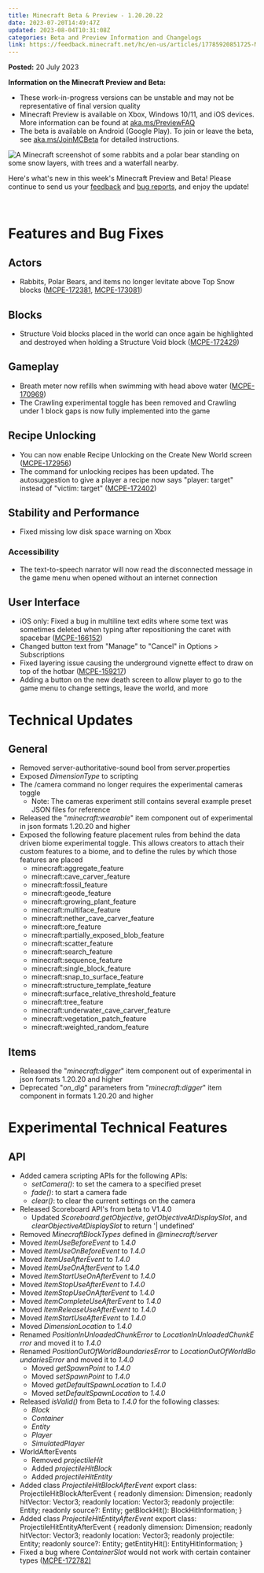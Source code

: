 ```yaml
---
title: Minecraft Beta & Preview - 1.20.20.22
date: 2023-07-20T14:49:47Z
updated: 2023-08-04T10:31:08Z
categories: Beta and Preview Information and Changelogs
link: https://feedback.minecraft.net/hc/en-us/articles/17785920851725-Minecraft-Beta-Preview-1-20-20-22
---
```


**Posted:** 20 July 2023

**Information on the Minecraft Preview and Beta:**

-   These work-in-progress versions can be unstable and may not be representative of final version quality
-   Minecraft Preview is available on Xbox, Windows 10/11, and iOS devices. More information can be found at [aka.ms/PreviewFAQ](https://aka.ms/PreviewFAQ)
-   The beta is available on Android (Google Play). To join or leave the beta, see [aka.ms/JoinMCBeta](https://aka.ms/JoinMCBeta) for detailed instructions.

![A Minecraft screenshot of some rabbits and a polar bear standing on some snow layers, with trees and a waterfall nearby.](https://feedback.minecraft.net/hc/article_attachments/17785909268493)

Here\'s what\'s new in this week\'s Minecraft Preview and Beta! Please continue to send us your [feedback](https://aka.ms/MC120Feedback) and [bug reports](https://bugs.mojang.com/), and enjoy the update!

 

# **Features and Bug Fixes**

## **Actors**

-   Rabbits, Polar Bears, and items no longer levitate above Top Snow blocks ([MCPE-172381](https://bugs.mojang.com/browse/MCPE-172381), [MCPE-173081](https://bugs.mojang.com/browse/MCPE-173081)) 

## **Blocks**

-   Structure Void blocks placed in the world can once again be highlighted and destroyed when holding a Structure Void block ([MCPE-172429](https://bugs.mojang.com/browse/MCPE-172429)) 

## **Gameplay**

-   Breath meter now refills when swimming with head above water ([MCPE-170969](https://bugs.mojang.com/browse/MCPE-170969)) 
-   The Crawling experimental toggle has been removed and Crawling under 1 block gaps is now fully implemented into the game 

## **Recipe Unlocking**

-   You can now enable Recipe Unlocking on the Create New World screen ([MCPE-172956](https://bugs.mojang.com/browse/MCPE-172956))
-   The command for unlocking recipes has been updated. The autosuggestion to give a player a recipe now says \"player: target\" instead of \"victim: target\" ([MCPE-172402](https://bugs.mojang.com/browse/MCPE-172402)) 

## **Stability and Performance**

-   Fixed missing low disk space warning on Xbox 

### **Accessibility**

-   The text-to-speech narrator will now read the disconnected message in the game menu when opened without an internet connection 

## **User Interface**

-   iOS only: Fixed a bug in multiline text edits where some text was sometimes deleted when typing after repositioning the caret with spacebar ([MCPE-166152](https://bugs.mojang.com/browse/MCPE-166152)) 
-   Changed button text from \"Manage\" to \"Cancel\" in Options \> Subscriptions 
-   Fixed layering issue causing the underground vignette effect to draw on top of the hotbar ([MCPE-159217](https://bugs.mojang.com/browse/MCPE-159217))
-   Adding a button on the new death screen to allow player to go to the game menu to change settings, leave the world, and more

# **Technical Updates**

## **General**

-   Removed server-authoritative-sound bool from server.properties 
-   Exposed *DimensionType* to scripting
-   The /camera command no longer requires the experimental cameras toggle 
    -   Note: The cameras experiment still contains several example preset JSON files for reference
-   Released the \"*minecraft:wearable*\" item component out of experimental in json formats 1.20.20 and higher
-   Exposed the following feature placement rules from behind the data driven biome experimental toggle. This allows creators to attach their custom features to a biome, and to define the rules by which those features are placed
    -   minecraft:aggregate_feature
    -   minecraft:cave_carver_feature
    -   minecraft:fossil_feature
    -   minecraft:geode_feature
    -   minecraft:growing_plant_feature
    -   minecraft:multiface_feature
    -   minecraft:nether_cave_carver_feature
    -   minecraft:ore_feature
    -   minecraft:partially_exposed_blob_feature
    -   minecraft:scatter_feature
    -   minecraft:search_feature
    -   minecraft:sequence_feature
    -   minecraft:single_block_feature
    -   minecraft:snap_to_surface_feature
    -   minecraft:structure_template_feature
    -   minecraft:surface_relative_threshold_feature
    -   minecraft:tree_feature
    -   minecraft:underwater_cave_carver_feature
    -   minecraft:vegetation_patch_feature
    -   minecraft:weighted_random_feature

## **Items**

-   Released the \"*minecraft:digger*\" item component out of experimental in json formats 1.20.20 and higher 
-   Deprecated \"*on_dig*\" parameters from \"*minecraft:digger*\" item component in formats 1.20.20 and higher 

# **Experimental Technical Features**

## **API**

-   Added camera scripting APIs for the following APIs: 
    -   *setCamera()*: to set the camera to a specified preset
    -   *fade()*: to start a camera fade
    -   *clear()*: to clear the current settings on the camera
-   Released Scoreboard API\'s from beta to V1.4.0
    -   Updated *Scoreboard.getObjective*, *getObjectiveAtDisplaySlot*, and *clearObjectiveAtDisplaySlot* to return \'\| undefined\'
-   Removed *MinecraftBlockTypes* defined in *\@minecraft/server*
-   Moved *ItemUseBeforeEvent* to *1.4.0*
-   Moved *ItemUseOnBeforeEvent* to *1.4.0*
-   Moved *ItemUseAfterEvent* to *1.4.0*
-   Moved *ItemUseOnAfterEvent* to *1.4.0*
-   Moved *ItemStartUseOnAfterEvent* to *1.4.0*
-   Moved *ItemStopUseAfterEvent* to *1.4.0*
-   Moved *ItemStopUseOnAfterEvent* to *1.4.0*
-   Moved *ItemCompleteUseAfterEvent* to *1.4.0*
-   Moved *ItemReleaseUseAfterEvent* to *1.4.0*
-   Moved *ItemStartUseAfterEvent* to *1.4.0*
-   Moved *DimensionLocation* to *1.4.0*
-   Renamed *PositionInUnloadedChunkError* to *LocationInUnloadedChunkError* and moved it to *1.4.0*
-   Renamed *PositionOutOfWorldBoundariesError* to *LocationOutOfWorldBoundariesError* and moved it to *1.4.0*
    -   Moved *getSpawnPoint* to *1.4.0*
    -   Moved *setSpawnPoint* to *1.4.0*
    -   Moved *getDefaultSpawnLocation* to *1.4.0*
    -   Moved *setDefaultSpawnLocation* to *1.4.0*
-   Released *isValid()* from Beta to *1.4.0* for the following classes:
    -   *Block*
    -   *Container*
    -   *Entity*
    -   *Player*
    -   *SimulatedPlayer*
-   WorldAfterEvents
    -   Removed *projectileHit*
    -   Added *projectileHitBlock*
    -   Added *projectileHitEntity*
-   Added class *ProjectileHitBlockAfterEvent* export class:\
    ProjectileHitBlockAfterEvent { readonly dimension: Dimension; readonly hitVector: Vector3; readonly location: Vector3; readonly projectile: Entity; readonly source?: Entity; getBlockHit(): BlockHitInformation; }
-   Added class *ProjectileHitEntityAfterEvent* export class:\
    ProjectileHitEntityAfterEvent { readonly dimension: Dimension; readonly hitVector: Vector3; readonly location: Vector3; readonly projectile: Entity; readonly source?: Entity; getEntityHit(): EntityHitInformation; }
-   Fixed a bug where *ContainerSlot* would not work with certain container types ([MCPE-172782)](https://bugs.mojang.com/browse/MCPE-172782)
